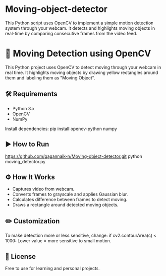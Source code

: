 # Moving-object-detector
This Python script uses OpenCV to implement a simple motion detection system through your webcam. It detects and highlights moving objects in real-time by comparing consecutive frames from the video feed.

# 🎥 Moving Detection using OpenCV
This Python project uses OpenCV to detect moving through your webcam in real time. It highlights moving objects by drawing yellow rectangles around them and labeling them as "Moving Object".

## 🛠 Requirements
- Python 3.x
- OpenCV
- NumPy
  
Install dependencies:
pip install opencv-python numpy

## ▶️ How to Run
https://github.com/gagannaik-n/Moving-object-detector.git
 python moving_detector.py


## ⚙️ How It Works
- Captures video from webcam.
- Converts frames to grayscale and applies Gaussian blur.
- Calculates difference between frames to detect moving.
- Draws a rectangle around detected moving objects.
  
## ✏️ Customization
To make detection more or less sensitive, change:
if cv2.contourArea(c) < 1000:
Lower value = more sensitive to small motion.

## 📄 License
Free to use for learning and personal projects.
